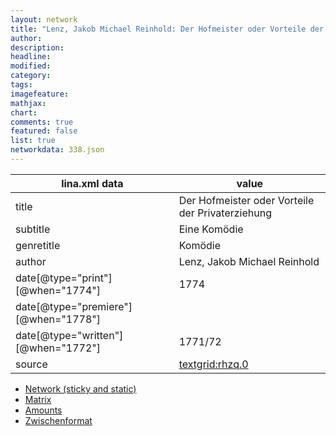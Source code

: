 ```yaml
---
layout: network
title: "Lenz, Jakob Michael Reinhold: Der Hofmeister oder Vorteile der Privaterziehung (1778)"
author:
description:
headline:
modified:
category:
tags:
imagefeature: 
mathjax: 
chart: 
comments: true
featured: false
list: true
networkdata: 338.json
---
```

lina.xml data  | value
------------- | -------------
title|Der Hofmeister oder Vorteile der Privaterziehung
subtitle|Eine Komödie
genretitle|Komödie
author|Lenz, Jakob Michael Reinhold
date[@type="print"][@when="1774"]|1774
date[@type="premiere"][@when="1778"]|
date[@type="written"][@when="1772"]|1771/72
source|[textgrid:rhzq.0](https://textgridlab.org/1.0/tgcrud-public/rest/textgrid:rhzq.0/data)



* [Network (sticky and static)](/network338)
* [Matrix](/matrix338)
* [Amounts](/amount338)
* [Zwischenformat](/lina338 )
